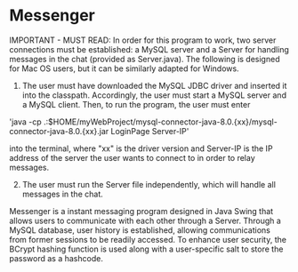 # Messenger

IMPORTANT - MUST READ: In order for this program to work, two server connections must be established: a MySQL server and a Server for handling
messages in the chat (provided as Server.java). The following is designed for Mac OS users,
but it can be similarly adapted for Windows.

  1) The user must have downloaded the MySQL JDBC driver and inserted it into the classpath.
  Accordingly, the user must start a MySQL server and a MySQL client.
  Then, to run the program, the user must enter 
  
  'java -cp .:$HOME/myWebProject/mysql-connector-java-8.0.{xx}/mysql-connector-java-8.0.{xx}.jar LoginPage Server-IP'
  
  into the terminal, where "xx" is the driver version and Server-IP is the IP address of the server the user wants 
  to connect to in order to relay messages.
  
  2) The user must run the Server file independently, which will handle all messages in the chat.
  
  Messenger is a instant messaging program designed in Java Swing that allows users to communicate with each other 
  through a Server. Through a MySQL database, user history is established, allowing communications from former 
  sessions to be readily accessed. To enhance user security, the BCrypt hashing function is used along with a 
  user-specific salt to store the password as a hashcode. 
